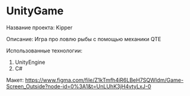 # UnityGame
Название проекта: Kipper

Описание: Игра про ловлю рыбы с помощью механики QTE

Использованные технологии:
1. UnityEngine
2. C#

Макет: https://www.figma.com/file/Z1kTmfh4iR6LBeH7SQWIdm/Game-Screen_Outside?node-id=0%3A1&t=UnLUhK3jH4vtyLxJ-0

